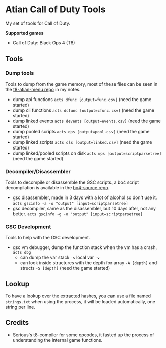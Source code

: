 # Atian Call of Duty Tools

My set of tools for Call of Duty.

**Supported games**
- Call of Duty: Black Ops 4 (T8)

## Tools

### Dump tools

Tools to dump from the game memory, most of these files can be seen in the [t8-atian-menu repo](https://github.com/ate47/t8-atian-menu/tree/master/docs/notes) in my notes.

- dump api functions `acts dfunc [output=func.csv]` (need the game started)
- dump cli functions `acts dcfunc [output=cfunc.csv]` (need the game started)
- dump linked events `acts devents [output=events.csv]` (need the game started)
- dump pooled scripts `acts dps [output=pool.csv]` (need the game started)
- dump linked scripts `acts dls [output=linked.csv]` (need the game started)
- dump linked/pooled scripts on disk `acts wps [output=scriptparsetree]` (need the game started)

### Decompiler/Disassembler

Tools to decompile or disassemble the GSC scripts, a bo4 script decompilation is available in the [bo4-source repo](https://github.com/ate47/bo4-source).

- gsc disassembler, made in 3 days with a lot of alcohol so don't use it. `acts gscinfo -a -o "output" [input=scriptparsetree]`
- gsc decompiler, same as the disassembler, but 10 days after, not any better. `acts gscinfo -g -o "output" [input=scriptparsetree]`

### GSC Development

Tools to help with the GSC development.

- gsc vm debugger, dump the function stack when the vm has a crash, `acts dbg`
	- can dump the var stack `-s` local var `-v`
	- can look inside structures with the depth for array `-A [depth]` and structs `-S [depth]`  (need the game started)

## Lookup

To have a lookup over the extracted hashes, you can use a file named `strings.txt` when using the process, it will be loaded automatically, one string per line.

## Credits

- Serious's t8-compiler for some opcodes, it fasted up the process of understanding the internal game functions.
